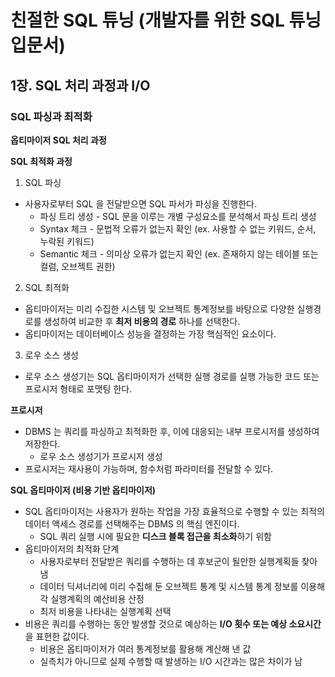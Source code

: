 # 친절한 SQL 튜닝 (개발자를 위한 SQL 튜닝 입문서)

## 1장. SQL 처리 과정과 I/O

### SQL 파싱과 최적화

**옵티마이저 SQL 처리 과정**


**SQL 최적화 과정**
1) SQL 파싱
- 사용자로부터 SQL 을 전달받으면 SQL 파서가 파싱을 진행한다.
  - 파싱 트리 생성  - SQL 문을 이루는 개별 구성요소를 분석해서 파싱 트리 생성
  - Syntax 체크 - 문법적 오류가 없는지 확인 (ex. 사용할 수 없는 키워드, 순서, 누락된 키워드)
  - Semantic 체크 - 의미상 오류가 없는지 확인 (ex. 존재하지 않는 테이블 또는 컬럼, 오브젝트 권한)

2) SQL 최적화
- 옵티마이저는 미리 수집한 시스템 및 오브젝트 통계정보를 바탕으로 다양한 실행경로를 생성하여 비교한 후 **최저 비용의 경로** 하나를 선택한다.
- 옵티마이저는 데이터베이스 성능을 결정하는 가장 핵심적인 요소이다.

3) 로우 소스 생성
- 로우 소스 생성기는 SQL 옵티마이저가 선택한 실행 경로를 실행 가능한 코드 또는 프로시저 형태로 포맷팅 한다.

**프로시저**
- DBMS 는 쿼리를 파싱하고 최적화한 후, 이에 대응되는 내부 프로시저를 생성하여 저장한다.
  - 로우 소스 생성기가 프로시저 생성
- 프로시저는 재사용이 가능하며, 함수처럼 파라미터를 전달할 수 있다.

**SQL 옵티마이저 (비용 기반 옵티마이저)**
- SQL 옵티마이저는 사용자가 원하는 작업을 가장 효율적으로 수행할 수 있는 최적의 데이터 액세스 경로를 선택해주는 DBMS 의 핵심 엔진이다.
  - SQL 쿼리 실행 시에 필요한 **디스크 블록 접근을 최소화**하기 위함
- 옵티마이저의 최적화 단계
  - 사용자로부터 전달받은 쿼리를 수행하는 데 후보군이 될만한 실행계획들 찾아냄
  - 데이터 딕셔너리에 미리 수집해 둔 오브젝트 통계 및 시스템 통계 정보를 이용해 각 실행계획의 예산비용 산정
  - 최저 비용을 나타내는 실행계획 선택
- 비용은 쿼리를 수행하는 동안 발생할 것으로 예상하는 **I/O 횟수 또는 예상 소요시간**을 표현한 값이다.
  - 비용은 옵티마이저가 여러 통계정보를 활용해 계산해 낸 값
  - 실측치가 아니므로 실제 수행할 때 발생하는 I/O 시간과는 많은 차이가 남

